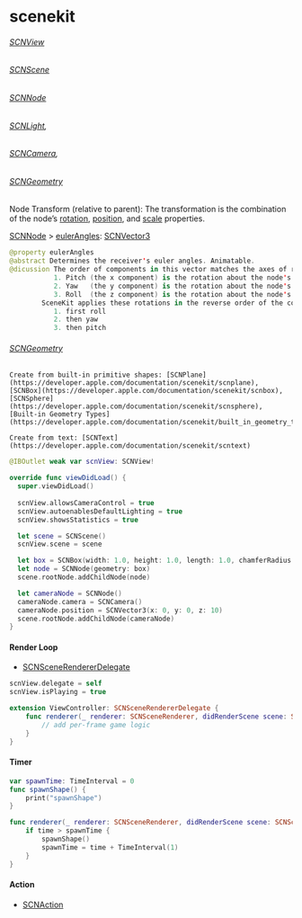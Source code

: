 # scenekit

###### [SCNView](https://developer.apple.com/documentation/scenekit/scnview)
###### [SCNScene](https://developer.apple.com/documentation/scenekit/scnscene)
###### [SCNNode](https://developer.apple.com/documentation/scenekit/scnnode)
    
###### [SCNLight](https://developer.apple.com/documentation/scenekit/scnlight), 
###### [SCNCamera](https://developer.apple.com/documentation/scenekit/scncamera), 
###### [SCNGeometry](https://developer.apple.com/documentation/scenekit/scngeometry)
    
Node Transform (relative to parent): The transformation is the combination of the node’s [rotation](https://developer.apple.com/documentation/scenekit/scnnode/1408034-rotation), [position](https://developer.apple.com/documentation/scenekit/scnnode/1408026-position), and [scale](https://developer.apple.com/documentation/scenekit/scnnode/1408050-scale) properties.
    
[SCNNode](https://developer.apple.com/documentation/scenekit/scnnode) > [eulerAngles](https://developer.apple.com/documentation/scenekit/scnnode/1407980-eulerangles): [SCNVector3](https://developer.apple.com/documentation/scenekit/scnvector3)
    
```swift
@property eulerAngles
@abstract Determines the receiver's euler angles. Animatable.
@dicussion The order of components in this vector matches the axes of rotation:
           1. Pitch (the x component) is the rotation about the node's x-axis (in radians)
           2. Yaw   (the y component) is the rotation about the node's y-axis (in radians)
           3. Roll  (the z component) is the rotation about the node's z-axis (in radians)
        SceneKit applies these rotations in the reverse order of the components:
           1. first roll
           2. then yaw
           3. then pitch
```
    
###### [SCNGeometry](https://developer.apple.com/documentation/scenekit/scngeometry)

    Create from built-in primitive shapes: [SCNPlane](https://developer.apple.com/documentation/scenekit/scnplane), 
    [SCNBox](https://developer.apple.com/documentation/scenekit/scnbox), 
    [SCNSphere](https://developer.apple.com/documentation/scenekit/scnsphere), 
    [Built-in Geometry Types](https://developer.apple.com/documentation/scenekit/built_in_geometry_types)
    
    Create from text: [SCNText](https://developer.apple.com/documentation/scenekit/scntext)
    
    

```swift
@IBOutlet weak var scnView: SCNView!

override func viewDidLoad() {
  super.viewDidLoad()
  
  scnView.allowsCameraControl = true
  scnView.autoenablesDefaultLighting = true
  scnView.showsStatistics = true

  let scene = SCNScene()
  scnView.scene = scene

  let box = SCNBox(width: 1.0, height: 1.0, length: 1.0, chamferRadius: 0.0)
  let node = SCNNode(geometry: box)
  scene.rootNode.addChildNode(node)

  let cameraNode = SCNNode()
  cameraNode.camera = SCNCamera()
  cameraNode.position = SCNVector3(x: 0, y: 0, z: 10)
  scene.rootNode.addChildNode(cameraNode)
}
```

#### Render Loop

- [SCNSceneRendererDelegate](https://developer.apple.com/documentation/scenekit/scnscenerendererdelegate)

```swift
scnView.delegate = self
scnView.isPlaying = true

extension ViewController: SCNSceneRendererDelegate {
    func renderer(_ renderer: SCNSceneRenderer, didRenderScene scene: SCNScene, atTime time: TimeInterval) {
        // add per-frame game logic
    }
}
```

#### Timer

```swift
var spawnTime: TimeInterval = 0
func spawnShape() {
    print("spawnShape")
}

func renderer(_ renderer: SCNSceneRenderer, didRenderScene scene: SCNScene, atTime time: TimeInterval) {
    if time > spawnTime {
        spawnShape()
        spawnTime = time + TimeInterval(1)
    }
}
```

#### Action

- [SCNAction](https://developer.apple.com/documentation/scenekit/scnaction)

